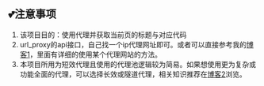 ## 💕注意事项
1. 该项目目的：使用代理并获取当前页的标题与对应代码
2. url_proxy的api接口，自己找一个ip代理网址即可。或者可以直接参考我的[博客1](https://blog.csdn.net/2401_87328929/article/details/148193001)，里面有详细的使用某个代理网站的方法。
3. 本项目所用为短效代理且使用的代理池逻辑较为简易。如果想使用更为复杂或功能全面的代理，可以选择长效或隧道代理，相关知识推荐在[博客2](https://blog.csdn.net/2401_87328929/article/details/148189096)浏览。